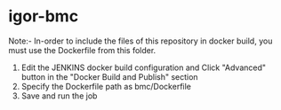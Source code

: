 # igor-bmc

Note:- In-order to include the files of this repository in docker build, you must use the Dockerfile from this folder.

1) Edit the JENKINS docker build configuration and Click "Advanced" button in the "Docker Build and Publish" section
2) Specify the Dockerfile path as bmc/Dockerfile
3) Save and run the job
